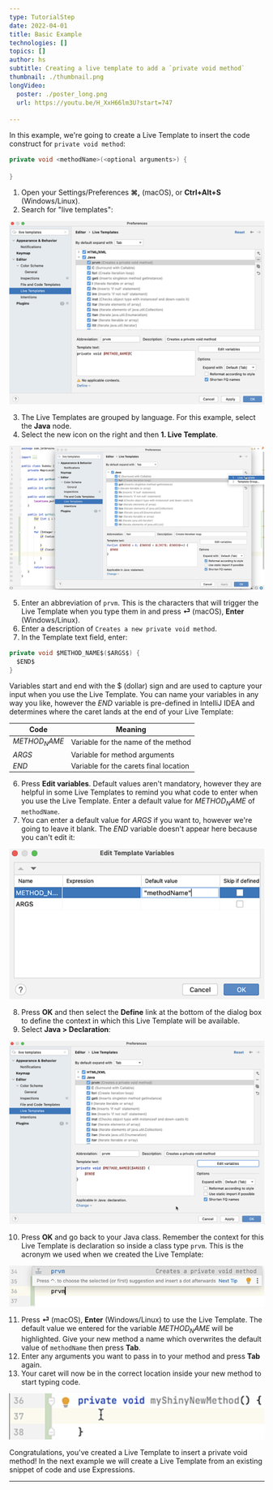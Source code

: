 ```yaml
---
type: TutorialStep
date: 2022-04-01
title: Basic Example 
technologies: []
topics: []
author: hs
subtitle: Creating a live template to add a `private void method`
thumbnail: ./thumbnail.png
longVideo:
  poster: ./poster_long.png
  url: https://youtu.be/H_XxH66lm3U?start=747

---
```


In this example, we're going to create a Live Template to insert the code construct for `private void method`:

```java
private void <methodName>(<optional arguments>) {
  
}
```

1. Open your Settings/Preferences **⌘,** (macOS), or **Ctrl+Alt+S** (Windows/Linux).
2. Search for "live templates":

![Settings and Preferences](settings-preferences.png)

3. The Live Templates are grouped by language. For this example, select the **Java** node.
4. Select the new icon on the right and then **1. Live Template**. 

![New Live Template option](new-live-template.png)

5. Enter an abbreviation of `prvm`. This is the characters that will trigger the Live Template when you type them in and press **⏎** (macOS), **Enter** (Windows/Linux).
6. Enter a description of `Creates a new private void method`.
7. In the Template text field, enter:

```java
private void $METHOD_NAME$($ARGS$) {
  $END$
}
```

Variables start and end with the $ (dollar) sign and are used to capture your input when you use the Live Template. You can name your variables in any way you like, however the $END$ variable is pre-defined in IntelliJ IDEA and determines where the caret lands at the end of your Live Template:

| Code          | Meaning                                | 
|---------------|----------------------------------------|
| $METHOD_NAME$ | Variable for the name of the method    |
| $ARGS$        | Variable for method arguments          |
| $END$         | Variable for the carets final location |

6. Press **Edit variables**. Default values aren't mandatory, however they are helpful in some Live Templates to remind you what code to enter when you use the Live Template. Enter a default value for $METHOD_NAME$ of `methodName`.
7. You can enter a default value for $ARGS$ if you want to, however we're going to leave it blank. The $END$ variable doesn't appear here because you can't edit it:

![Edit variables](edit-template-variables.png)

8. Press **OK** and then select the **Define** link at the bottom of the dialog box to define the context in which this Live Template will be available.
9. Select **Java > Declaration**:

![Code for basic live template example](basic-example.png)

10. Press **OK** and go back to your Java class. Remember the context for this Live Template is declaration so inside a class type `prvm`. This is the acronym we used when we created the Live Template:

![Invoking the private void method live template](prvm.png)

11. Press **⏎** (macOS), **Enter** (Windows/Linux) to use the Live Template. The default value we entered for the variable $METHOD_NAME$ will be highlighted. Give your new method a name which overwrites the default value of `methodName` then press **Tab**. 
12. Enter any arguments you want to pass in to your method and press **Tab** again. 
13. Your caret will now be in the correct location inside your new method to start typing code. 

![Private void method declaration](private-void-method.png)

Congratulations, you've created a Live Template to insert a private void method! In the next example we will create a Live Template from an existing snippet of code and use Expressions.

---